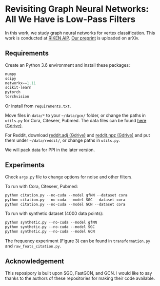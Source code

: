 # Revisiting Graph Neural Networks: All We Have is Low-Pass Filters
In this work, we study graph neural networks for vertex classification. This work is conducted at [RIKEN AIP](https://aip.riken.jp/). [Our preprint](https://arxiv.org/abs/1905.09550) is uploaded on arXiv.

## Requirements

Create an Python 3.6 environment and install these packages:

```python
numpy
scipy
networkx==1.11
scikit-learn
pytorch
torchvision
```
Or install from `requirements.txt`.

Move files in `data/*` to your `~/data/gcn/` folder, or change the paths in `utils.py` for Cora, Citeseer, Pubmed. The data files can be found [here (Gdrive)](https://drive.google.com/open?id=1ruxemElzwiXXErR7c7DE8BhRtZ7cxnP4).

For Reddit, download [reddit.adj (Gdrive)](https://drive.google.com/file/d/174vb0Ws7Vxk_QTUtxqTgDHSQ4El4qDHt/view) and [reddit.npz (Gdrive)](https://drive.google.com/file/d/19SphVl_Oe8SJ1r87Hr5a6znx3nJu1F2J/view) and put them under `~/data/reddit/`, or change paths in `utils.py`.

We will pack data for PPI in the later version.

## Experiments

Check `args.py` file to change options for noise and other filters.

To run with Cora, Citeseer, Pubmed:
```python
python citation.py --no-cuda --model gfNN --dataset cora
python citation.py --no-cuda --model SGC --dataset cora
python citation.py --no-cuda --model GCN --dataset cora
```

To run with synthetic dataset (4000 data points):
```python
python synthetic.py --no-cuda --model gfNN
python synthetic.py --no-cuda --model SGC
python synthetic.py --no-cuda --model GCN
```

The frequency experiment (Figure 3) can be found in `transformation.py` and `raw_feats_citation.py`.

## Acknowledgement
This reposipory is built upon SGC, FastGCN, and GCN. I would like to say thanks
to the authors of these repositories for making their code available.

